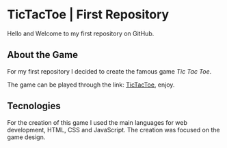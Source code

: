 # TicTacToe | First Repository

Hello and Welcome to my first repository on GitHub.

## About the Game

For my first repository I decided to create the famous game *Tic Tac Toe*.

The game can be played through the link: <a href="https://lucasmaciel03.github.io/TicTacToe/" target="_blank">TicTacToe</a>, enjoy.

## Tecnologies

For the creation of this game I used the main languages for web development, HTML, CSS and JavaScript. The creation was focused on the game design.

 
